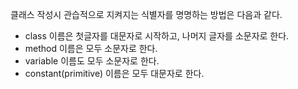 
클래스 작성시 관습적으로 지켜지는 식별자를 명명하는 방법은 다음과 같다.
* class 이름은 첫글자를 대문자로 시작하고, 나머지 글자를 소문자로 한다.
* method 이름은 모두 소문자로 한다.
* variable 이름도 모두 소문자로 한다.
* constant(primitive) 이름은 모두 대문자로 한다.
